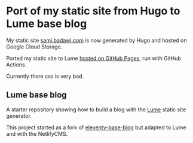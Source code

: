 # Port of my static site from Hugo to Lume base blog

My static site [sami.badawi.com](http://sami.badawi.com) is now generated by Hugo and hosted on Google Cloud Storage.

Ported my static site to Lume [hosted on GitHub Pages](https://sami-badawi.github.io/), run with GitHub Actions.

Currently there css is very bad.


## Lume base blog

A starter repository showing how to build a blog with the
[Lume](https://github.com/lumeland/lume) static site generator.

This project started as a fork of
[eleventy-base-blog](https://github.com/11ty/eleventy-base-blog) but adapted to
Lume and with the NetlifyCMS.

